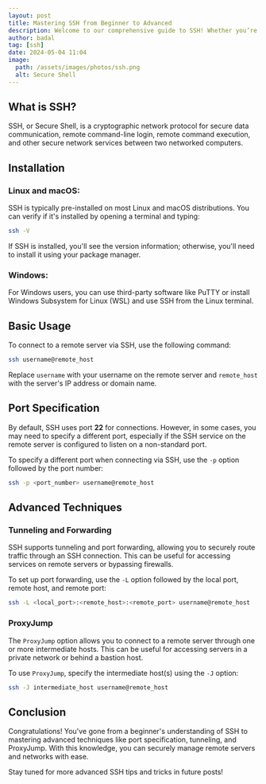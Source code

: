 ```yaml
---
layout: post
title: Mastering SSH from Beginner to Advanced
description: Welcome to our comprehensive guide to SSH! Whether you’re just starting out or looking to delve into advanced techniques, this post has you covered. We’ll cover everything from basic installation to advanced port configurations.
author: badal
tag: [ssh]
date: 2024-05-04 11:04
image:
  path: /assets/images/photos/ssh.png
  alt: Secure Shell
---
```

## What is SSH?

SSH, or Secure Shell, is a cryptographic network protocol for secure data communication, remote command-line login, remote command execution, and other secure network services between two networked computers.

## Installation

### Linux and macOS:

SSH is typically pre-installed on most Linux and macOS distributions. You can verify if it's installed by opening a terminal and typing:

```bash
ssh -V
```

If SSH is installed, you'll see the version information; otherwise, you'll need to install it using your package manager.

### Windows:

For Windows users, you can use third-party software like PuTTY or install Windows Subsystem for Linux (WSL) and use SSH from the Linux terminal.

## Basic Usage

To connect to a remote server via SSH, use the following command:

```bash
ssh username@remote_host
```

Replace `username` with your username on the remote server and `remote_host` with the server's IP address or domain name.

## Port Specification

By default, SSH uses port <b>22</b> for connections. However, in some cases, you may need to specify a different port, especially if the SSH service on the remote server is configured to listen on a non-standard port.

To specify a different port when connecting via SSH, use the `-p` option followed by the port number:

```bash
ssh -p <port_number> username@remote_host
```

## Advanced Techniques

### Tunneling and Forwarding

SSH supports tunneling and port forwarding, allowing you to securely route traffic through an SSH connection. This can be useful for accessing services on remote servers or bypassing firewalls.

To set up port forwarding, use the `-L` option followed by the local port, remote host, and remote port:

```bash
ssh -L <local_port>:<remote_host>:<remote_port> username@remote_host
```

### ProxyJump

The `ProxyJump` option allows you to connect to a remote server through one or more intermediate hosts. This can be useful for accessing servers in a private network or behind a bastion host.

To use `ProxyJump`, specify the intermediate host(s) using the `-J` option:

```bash
ssh -J intermediate_host username@remote_host
```

## Conclusion

Congratulations! You've gone from a beginner's understanding of SSH to mastering advanced techniques like port specification, tunneling, and ProxyJump. With this knowledge, you can securely manage remote servers and networks with ease.

Stay tuned for more advanced SSH tips and tricks in future posts!